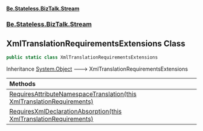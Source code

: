 #### [Be.Stateless.BizTalk.Stream](README.md 'README')
### [Be.Stateless.BizTalk.Stream](Be.Stateless.BizTalk.Stream.md 'Be.Stateless.BizTalk.Stream')

## XmlTranslationRequirementsExtensions Class

```csharp
public static class XmlTranslationRequirementsExtensions
```

Inheritance [System.Object](https://docs.microsoft.com/en-us/dotnet/api/System.Object 'System.Object') &#129106; XmlTranslationRequirementsExtensions

| Methods | |
| :--- | :--- |
| [RequiresAttributeNamespaceTranslation(this XmlTranslationRequirements)](XmlTranslationRequirementsExtensions.RequiresAttributeNamespaceTranslation(thisXmlTranslationRequirements).md 'Be.Stateless.BizTalk.Stream.XmlTranslationRequirementsExtensions.RequiresAttributeNamespaceTranslation(this Be.Stateless.BizTalk.Stream.XmlTranslationRequirements)') | |
| [RequiresXmlDeclarationAbsorption(this XmlTranslationRequirements)](XmlTranslationRequirementsExtensions.RequiresXmlDeclarationAbsorption(thisXmlTranslationRequirements).md 'Be.Stateless.BizTalk.Stream.XmlTranslationRequirementsExtensions.RequiresXmlDeclarationAbsorption(this Be.Stateless.BizTalk.Stream.XmlTranslationRequirements)') | |
